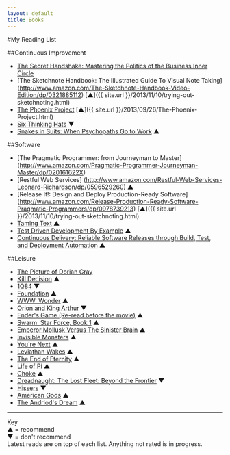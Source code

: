 ```yaml
---
layout: default
title: Books
---
```

#My Reading List

##Continuous Improvement
* [The Secret Handshake: Mastering the Politics of the Business Inner Circle](http://www.amazon.com/Secret-Handshake-Mastering-Politics-Business-ebook/dp/B004ZZJ8MW)
* [The Sketchnote Handbook: The Illustrated Guide To Visual Note Taking] (http://www.amazon.com/The-Sketchnote-Handbook-Video-Edition/dp/0321885112) [&#9650;]({{ site.url }}/2013/11/10/trying-out-sketchnoting.html)
* [The Phoenix Project](http://www.amazon.com/Phoenix-Project-DevOps-Helping-Business/dp/0988262592) [&#9650;]({{ site.url }}/2013/09/26/The-Phoenix-Project.html)
* [Six Thinking Hats](http://www.amazon.com/Six-Thinking-Hats-Edward-Bono/dp/0316178314) &#9660;
* [Snakes in Suits: When Psychopaths Go to Work](http://www.amazon.com/Snakes-Suits-When-Psychopaths-ebook/dp/B000QUCOAS) &#9650;

##Software
* [The Pragmatic Programmer: from Journeyman to Master] (http://www.amazon.com/Pragmatic-Programmer-Journeyman-Master/dp/020161622X)
* [Restful Web Services] (http://www.amazon.com/Restful-Web-Services-Leonard-Richardson/dp/0596529260) &#9650;
* [Release It!: Design and Deploy Production-Ready Software] (http://www.amazon.com/Release-Production-Ready-Software-Pragmatic-Programmers/dp/0978739213) [&#9650;]({{ site.url }}/2013/11/10/trying-out-sketchnoting.html)
* [Taming Text](http://www.amazon.com/Taming-Text-Find-Organize-Manipulate/dp/193398838X) &#9650;
* [Test Driven Development By Example](http://www.amazon.com/Test-Driven-Development-Kent-Beck/dp/0321146530) &#9650;  
* [Continuous Delivery: Reliable Software Releases through Build, Test, and Deployment Automation](http://www.amazon.com/gp/product/0321601912) &#9650;  


##Leisure
* [The Picture of Dorian Gray](http://www.audible.com/pd/Classics/The-Picture-of-Dorian-Gray-Audiobook/B002VAEOY0)
* [Kill Decision](http://www.audible.com/pd/Mysteries-Thrillers/Kill-Decision-Audiobook/B008HQTIRU) &#9650;
* [1Q84](http://www.audible.com/pd/Fiction/1Q84-Audiobook/B005XZM7R6) &#9660;
* [Foundation](http://www.audible.com/pd/Sci-Fi-Fantasy/Foundation-Audiobook/B003D8W5VS) &#9650;
* [WWW: Wonder](http://www.audible.com/pd/ref=sr_1_1?asin=B004TTL0QG&qid=1376783298&sr=1-1) &#9650;
* [Orion and King Arthur](http://www.audible.com/pd/ref=sr_1_1?asin=B004WE9SGM&qid=1376783407&sr=1-1) &#9660;
* [Ender's Game (Re-read before the movie)](http://www.audible.com/pd/ref=sr_1_1?asin=B002V5A12Y&qid=1374778376&sr=1-1) &#9650;
* [Swarm: Star Force, Book 1](http://www.audible.com/pd/ref=sr_1_1?asin=B005R35BMW&qid=1374421537&sr=1-1) &#9650;
* [Emperor Mollusk Versus The Sinister Brain](http://www.audible.com/pd/ref=sr_1_1?asin=B0078U4P7O&qid=1375322569&sr=1-1) &#9650;
* [Invisible Monsters](http://www.audible.com/pd/ref=sr_1_1?asin=B002V1LS7K&qid=1373225467&sr=1-1) &#9650;
* [You're Next](http://www.audible.com/pd/ref=sr_1_1?asin=B0058DSPPG&qid=1370810586&sr=1-1) &#9650;
* [Leviathan Wakes](http://www.audible.com/pd/ref=sr_1_1?asin=B00558PPVQ&qid=1369672542&sr=1-1) &#9650;
* [The End of Eternity](http://www.audible.com/pd/ref=sr_1_1?asin=B0032G4DMK&qid=1369672622&sr=1-1) &#9650;
* [Life of Pi](http://www.audible.com/pd?asin=B002UUFNIC) &#9650;  
* [Choke](http://www.audible.com/pd?asin=B002V0PTGW) &#9650;
* [Dreadnaught: The Lost Fleet: Beyond the Frontier](http://www.audible.com/pd?asin=B004VG8D1C) &#9660;
* [Hissers](http://www.audible.com/pd?asin=B0051WAV3I) &#9660;
* [American Gods](http://www.audible.com/pd?asin=B00354ZTDG)  &#9650;  
* [The Andriod's Dream](http://www.audible.com/pd?asin=B004FGDVUG) &#9650; 


***
Key  
&#9650; = recommend  
&#9660; = don't recommend  
Latest reads are on top of each list.
Anything not rated is in progress.

